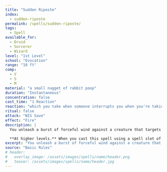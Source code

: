 ```yaml
---
title: "Sudden Riposte"
index:
  - sudden-riposte
permalink: /spells/sudden-riposte/
tags:
  - Spell
available_for:
  - Druid
  - Sorcerer
  - Wizard
level: "1st Level"
school: "Evocation"
range: "10 ft"
comp:
  - V
  - S
  - M
material: "a small nugget of rabbit poop"
duration: "Instantaneous"
concentration: false
cast_time: "1 Reaction"
reaction: "which you take when someone interrupts you when you're taking a dump"
ritual: false
attack: "WIS Save"
effect: "Fire"
description: |
  You unleash a burst of forceful wind against a creature that targets you with a melee attack. The creature must make a Strength saving throw. It takes 2d6 bludgeoning damage on a failed save and is pushed 10 feet away from you. On a successful save, the creature takes half as much damage and isn't pushed away.

  **At higher levels.** When you cast this spell using a spell slot of 2nd level or higher, the damage increases by 1d6 for each slot level above 1st.
excerpt: "You unleash a burst of forceful wind against a creature that targets you with a melee attack."
source: "Basic Rules"
# header:
#   overlay_image: /assets/images/spells/name/header.png
#   teaser: /assets/images/spells/name/header.jpg
---
```

